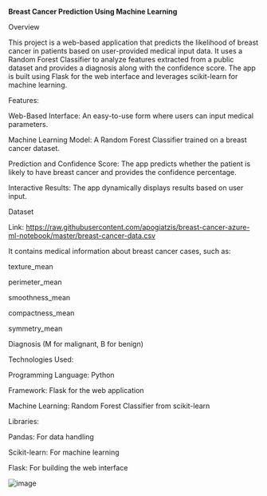 **Breast Cancer Prediction Using Machine Learning**

Overview

This project is a web-based application that predicts the likelihood of breast cancer in patients based on user-provided medical input data. It uses a Random Forest Classifier to analyze features extracted from a public dataset and provides a diagnosis along with the confidence score. The app is built using Flask for the web interface and leverages scikit-learn for machine learning.

Features:

Web-Based Interface: An easy-to-use form where users can input medical parameters.

Machine Learning Model: A Random Forest Classifier trained on a breast cancer dataset.

Prediction and Confidence Score: The app predicts whether the patient is likely to have breast cancer and provides the confidence percentage.

Interactive Results: The app dynamically displays results based on user input.

Dataset

Link: https://raw.githubusercontent.com/apogiatzis/breast-cancer-azure-ml-notebook/master/breast-cancer-data.csv

It contains medical information about breast cancer cases, such as:

texture_mean

perimeter_mean

smoothness_mean

compactness_mean

symmetry_mean

Diagnosis (M for malignant, B for benign)

Technologies Used:

Programming Language: Python

Framework: Flask for the web application

Machine Learning: Random Forest Classifier from scikit-learn

Libraries:

Pandas: For data handling

Scikit-learn: For machine learning

Flask: For building the web interface

![image](https://github.com/user-attachments/assets/a114f0e8-7148-452d-b7b7-cd70376c29ff)
